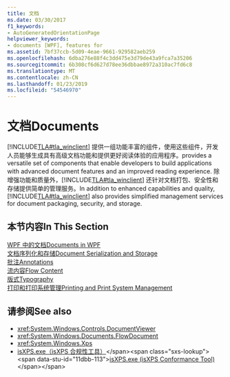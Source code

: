 ```yaml
---
title: 文档
ms.date: 03/30/2017
f1_keywords:
- AutoGeneratedOrientationPage
helpviewer_keywords:
- documents [WPF], features for
ms.assetid: 7bf37ccb-5d09-4eae-9661-929582aeb259
ms.openlocfilehash: 6dba276e88f4c3dd475e3d79de43a9fca7a35206
ms.sourcegitcommit: 6b308cf6d627d78ee36dbbae8972a310ac7fd6c8
ms.translationtype: MT
ms.contentlocale: zh-CN
ms.lasthandoff: 01/23/2019
ms.locfileid: "54546970"
---
```

# <a name="documents"></a><span data-ttu-id="11dbb-102">文档</span><span class="sxs-lookup"><span data-stu-id="11dbb-102">Documents</span></span>
[!INCLUDE[TLA#tla_winclient](../../../../includes/tlasharptla-winclient-md.md)] <span data-ttu-id="11dbb-103">提供一组功能丰富的组件，使用这些组件，开发人员能够生成具有高级文档功能和提供更好阅读体验的应用程序。</span><span class="sxs-lookup"><span data-stu-id="11dbb-103">provides a versatile set of components that enable developers to build applications with advanced document features and an improved reading experience.</span></span> <span data-ttu-id="11dbb-104">除增强功能和质量外，[!INCLUDE[TLA#tla_winclient](../../../../includes/tlasharptla-winclient-md.md)] 还针对文档打包、安全性和存储提供简单的管理服务。</span><span class="sxs-lookup"><span data-stu-id="11dbb-104">In addition to enhanced capabilities and quality, [!INCLUDE[TLA#tla_winclient](../../../../includes/tlasharptla-winclient-md.md)] also provides simplified management services for document packaging, security, and storage.</span></span>  
  
## <a name="in-this-section"></a><span data-ttu-id="11dbb-105">本节内容</span><span class="sxs-lookup"><span data-stu-id="11dbb-105">In This Section</span></span>  
 [<span data-ttu-id="11dbb-106">WPF 中的文档</span><span class="sxs-lookup"><span data-stu-id="11dbb-106">Documents in WPF</span></span>](documents-in-wpf.md)  
 [<span data-ttu-id="11dbb-107">文档序列化和存储</span><span class="sxs-lookup"><span data-stu-id="11dbb-107">Document Serialization and Storage</span></span>](document-serialization-and-storage.md)  
 [<span data-ttu-id="11dbb-108">批注</span><span class="sxs-lookup"><span data-stu-id="11dbb-108">Annotations</span></span>](annotations.md)  
 [<span data-ttu-id="11dbb-109">流内容</span><span class="sxs-lookup"><span data-stu-id="11dbb-109">Flow Content</span></span>](flow-content.md)  
 [<span data-ttu-id="11dbb-110">版式</span><span class="sxs-lookup"><span data-stu-id="11dbb-110">Typography</span></span>](typography.md)  
 [<span data-ttu-id="11dbb-111">打印和打印系统管理</span><span class="sxs-lookup"><span data-stu-id="11dbb-111">Printing and Print System Management</span></span>](printing-and-print-system-management.md)  
  
## <a name="see-also"></a><span data-ttu-id="11dbb-112">请参阅</span><span class="sxs-lookup"><span data-stu-id="11dbb-112">See also</span></span>
- <xref:System.Windows.Controls.DocumentViewer>
- <xref:System.Windows.Documents.FlowDocument>
- <xref:System.Windows.Xps>
- <span data-ttu-id="11dbb-113">[isXPS.exe（isXPS 合规性工具）](https://docs.microsoft.com/previous-versions/dotnet/netframework-4.0/aa348104(v=vs.100))</span><span class="sxs-lookup"><span data-stu-id="11dbb-113">[isXPS.exe (isXPS Conformance Tool)](https://docs.microsoft.com/previous-versions/dotnet/netframework-4.0/aa348104(v=vs.100))</span></span>
